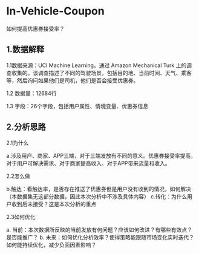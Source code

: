 # In-Vehicle-Coupon
如何提高优惠券接受率？

## 1.数据解释
1.1数据来源：UCI Machine Learning。通过 Amazon Mechanical Turk 上的调查收集的。该调查描述了不同的驾驶场景，包括目的地、当前时间、天气、乘客等，然后询问如果他们是司机，他们是否会接受优惠券。

1.2 数据量：12684行

1.3 字段：26个字段，包括用户属性、情境变量、优惠券信息

## 2.分析思路
2.1为什么

a.涉及用户、商家、APP三端，对于三端发放有不同的意义。优惠券接受率提高，对于用户可解决需求、对于商家提高收入、对于APP带来流量和收入。

2.2怎么做

b.触达：看触达率，是否存在推送了优惠券但是用户没有收到的情况，如何解决（本数据集无这部分数据，因此本次分析中不涉及具体内容）
c.转化：为什么用户收到后未接受？这是本次分析的重点

2.3如何优化

a. 当前：本次数据所反映的当前发放有何问题？应该如何改进？有哪些有效点？是否能推广？
b. 未来：如何优化分析效率？使得策略能跟随市场变化实时迭代？如何能持续优化，减少负面因素影响？
